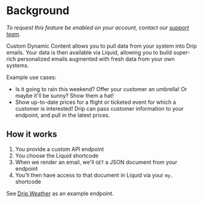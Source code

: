 # Background

_To request this feature be enabled on your account, contact our [support team](mailto:support@drip.com)._

Custom Dynamic Content allows you to pull data from your system into Drip emails. Your data is then available
via Liquid, allowing you to build super-rich personalized emails augmented with fresh data from your own systems.

Example use cases:

- Is it going to rain this weekend? Offer your customer an umbrella! Or maybe it'll be sunny? Show them a hat!
- Show up-to-date prices for a flight or ticketed event for which a customer is interested! Drip can pass customer information to your endpoint, and pull in the latest prices.

## How it works

1. You provide a custom API endpoint
1. You choose the Liquid shortcode
1. When we render an email, we'll `GET` a JSON document from your endpoint
1. You'll then have access to that document in Liquid via your `my.` shortcode

See [Drip Weather](https://github.com/DripEmail/drip-personalized-weather) as an example endpoint.
